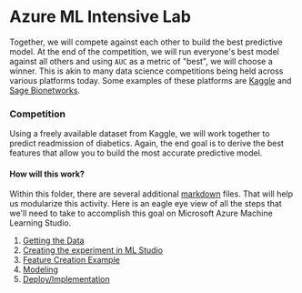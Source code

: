 # Azure ML Intensive Lab
Together, we will compete against each other to build the best predictive
model. At the end of the competition, we will run everyone's best model
against all others and using `AUC` as a metric of "best", we will choose a
winner. This is akin to many data science competitions being held across
various platforms today. Some examples of these platforms are [Kaggle](https://www.kaggle.com/)
and [Sage Bionetworks](http://sagebase.org/challenges/).

### Competition
Using a freely available dataset from Kaggle, we will work together to predict
readmission of diabetics. Again, the end goal is to derive the best features that
allow you to build the most accurate predictive model.

#### How will this work?
Within this folder, there are several additional [markdown](https://en.wikipedia.org/wiki/Markdown) files. That 
will help us modularize this activity. Here is an eagle eye view of all the steps
that we'll need to take to accomplish this goal on Microsoft Azure Machine Learning Studio.

1. [Getting the Data](get_diabetes_data.md)
2. [Creating the experiment in ML Studio](amlstudio_experiment_create.md)
3. [Feature Creation Example](feature_creation_example.md)
4. [Modeling](modeling.md)
5. [Deploy/Implementation](deploy_implementation.md)

